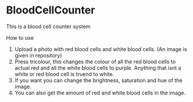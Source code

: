 # BloodCellCounter
This is a blood cell counter system

How to use
1. Upload a photo with red blood cells and white blood cells. (An image is given in repository)
2. Press tricolour, this changes the colour of all the red blood cells to actual red and all the white blood cells to purple.
   Anything that isnt a white or red blood cell is truend to white.
3. If you want you can change the brightness, saturation and hue of the image. 
4. You can also get the amount of red and white blood cells in the image.
